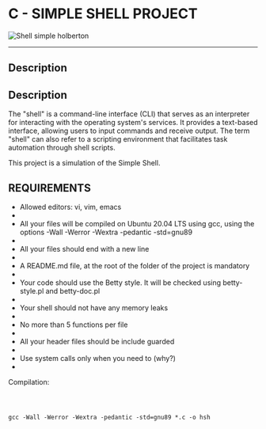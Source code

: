 <!DOCTYPE html>
<html>
<body>
<h1>C - SIMPLE SHELL PROJECT</h1>
<img src="https://drive.google.com/file/d/1-ncVYILW5vB7CbJ84I7qLZLabQkETbOu/view?usp=sharing" title="Shell simple holberton" /></a>
<hr>

<h2>Description</h2>
<p><h2>Description</h2>
<p>The "shell" is a command-line interface (CLI) that serves as an interpreter for interacting with the operating system's services. It provides a text-based interface, allowing users to input commands and receive output. The term "shell" can also refer to a scripting environment that facilitates task automation through shell scripts.

This project is a simulation of the Simple Shell.
</p>

<h2>REQUIREMENTS</h2>
<ul>
  <li>Allowed editors: vi, vim, emacs<li>
  <li>All your files will be compiled on Ubuntu 20.04 LTS using gcc, using the options -Wall -Werror -Wextra -pedantic -std=gnu89<li>
  <li>All your files should end with a new line<li>
  <li>A README.md file, at the root of the folder of the project is mandatory<li>
  <li>Your code should use the Betty style. It will be checked using betty-style.pl and betty-doc.pl<li>
  <li>Your shell should not have any memory leaks<li>
  <li>No more than 5 functions per file<li>
  <li>All your header files should be include guarded<li>
  <li>Use system calls only when you need to (why?)<li>
</ul>

<p>Compilation:</p>
<pre>
  <code>
    <p>gcc -Wall -Werror -Wextra -pedantic -std=gnu89 *.c -o hsh</p>
  </code>
</pre>
